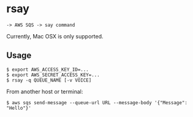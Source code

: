 rsay
====

```
-> AWS SQS -> say command
```

Currently, Mac OSX is only supported.

Usage
-----

```
$ export AWS_ACCESS_KEY_ID=...
$ export AWS_SECRET_ACCESS_KEY=...
$ rsay -q QUEUE_NAME [-v VOICE]
```

From another host or terminal:

```
$ aws sqs send-message --queue-url URL --message-body '{"Message": "Hello"}'
```
